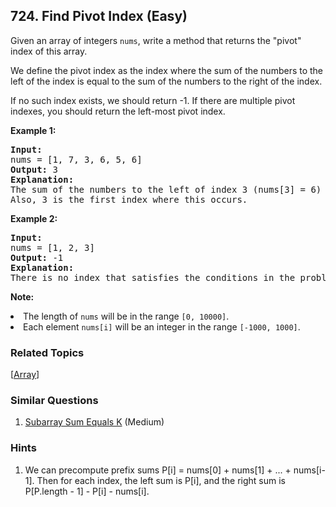 <!--|This file generated by command(leetcode description); DO NOT EDIT.    |-->
<!--+----------------------------------------------------------------------+-->
<!--|@author    Openset <openset.wang@gmail.com>                           |-->
<!--|@link      https://github.com/openset                                 |-->
<!--|@home      https://github.com/openset/leetcode                        |-->
<!--+----------------------------------------------------------------------+-->

## 724. Find Pivot Index (Easy)

<p>Given an array of integers <code>nums</code>, write a method that returns the "pivot" index of this array.
</p><p>
We define the pivot index as the index where the sum of the numbers to the left of the index is equal to the sum of the numbers to the right of the index.
</p><p>
If no such index exists, we should return -1. If there are multiple pivot indexes, you should return the left-most pivot index.
</p>

<p><b>Example 1:</b><br />
<pre>
<b>Input:</b> 
nums = [1, 7, 3, 6, 5, 6]
<b>Output:</b> 3
<b>Explanation:</b> 
The sum of the numbers to the left of index 3 (nums[3] = 6) is equal to the sum of numbers to the right of index 3.
Also, 3 is the first index where this occurs.
</pre>
</p>

<p><b>Example 2:</b><br />
<pre>
<b>Input:</b> 
nums = [1, 2, 3]
<b>Output:</b> -1
<b>Explanation:</b> 
There is no index that satisfies the conditions in the problem statement.
</pre>
</p>

<p><b>Note:</b>
<li>The length of <code>nums</code> will be in the range <code>[0, 10000]</code>.</li>
<li>Each element <code>nums[i]</code> will be an integer in the range <code>[-1000, 1000]</code>.</li>
</p>

### Related Topics
[[Array](https://github.com/openset/leetcode/tree/master/tag/array/README.md)] 

### Similar Questions
  1. [Subarray Sum Equals K](https://github.com/openset/leetcode/tree/master/problems/subarray-sum-equals-k) (Medium)

### Hints
  1. We can precompute prefix sums P[i] = nums[0] + nums[1] + ... + nums[i-1].
Then for each index, the left sum is P[i], and the right sum is P[P.length - 1] - P[i] - nums[i].
